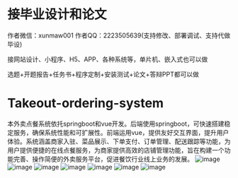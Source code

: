 # 接毕业设计和论文
作者微信：xunmaw001  作者QQ：2223505639(支持修改、部署调试、支持代做毕设)

接网站设计、小程序、H5、APP、各种系统等，单片机、嵌入式也可以做

选题+开题报告+任务书+程序定制+安装测试+论文+答辩PPT都可以做
# Takeout-ordering-system
本外卖点餐系统依托springboot和vue开发。后端使用springboot，可快速搭建稳定服务，确保系统性能和可扩展性。前端运用vue，提供友好交互界面，提升用户体验。系统涵盖商家入驻、菜品展示、下单支付、订单管理、配送跟踪等功能，为用户提供便捷的在线点餐服务，为商家提供高效的店铺管理功能，旨在构建一个功能完善、操作简便的外卖服务平台，促进餐饮行业线上业务的发展。
![image](https://github.com/user-attachments/assets/79587129-0813-48ec-824c-7b8b0e317bd4)
![image](https://github.com/user-attachments/assets/38a2c8d8-59c0-4edd-b4e5-c6f1ffdc5502)
![image](https://github.com/user-attachments/assets/ac12c827-0840-4f4b-b09d-7fb23ff5e0bf)
![image](https://github.com/user-attachments/assets/0428902b-5892-4684-a994-dace86fd6e5f)
![image](https://github.com/user-attachments/assets/075543fe-de9a-455c-89b9-e4414205ba09)
![image](https://github.com/user-attachments/assets/8671c249-db49-4b86-a6ea-86b0508cfb6d)
![image](https://github.com/user-attachments/assets/69438fc9-9419-4532-96d7-5c33cd6bfece)
